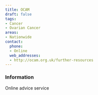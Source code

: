 ```yaml
---
title: OCAM
draft: false
tags:
- Cancer
- Ovarian Cancer
areas:
- Nationwide
contact:
  phone:
  - Online
  web_addresses:
  - http://ocam.org.uk/further-resources
---
```


### Information
Online advice service

